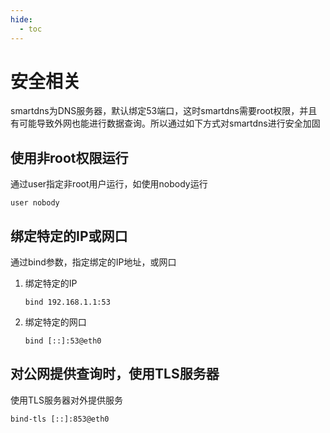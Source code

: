 ```yaml
---
hide:
  - toc
---
```


# 安全相关

smartdns为DNS服务器，默认绑定53端口，这时smartdns需要root权限，并且有可能导致外网也能进行数据查询。所以通过如下方式对smartdns进行安全加固

## 使用非root权限运行

通过user指定非root用户运行，如使用nobody运行

```shell
user nobody
```

## 绑定特定的IP或网口

通过bind参数，指定绑定的IP地址，或网口

1. 绑定特定的IP

    ```shell
    bind 192.168.1.1:53
    ```

1. 绑定特定的网口

    ```shell
    bind [::]:53@eth0
    ```

## 对公网提供查询时，使用TLS服务器

使用TLS服务器对外提供服务

```shell
bind-tls [::]:853@eth0
```
